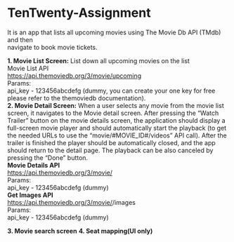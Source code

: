 
# TenTwenty-Assignment

It is an app that lists all upcoming movies using The Movie Db API (TMdb) and then  
navigate to book movie tickets.

**1. Movie List Screen:**
List down all upcoming movies on the list                 
Movie List API  
https://api.themoviedb.org/3/movie/upcoming  
Params:  
api_key - 123456abcdefg (dummy, you can create your one key for free please refer to the themoviedb documentation).  
**2. Movie Detail Screen:**
When a user selects any movie from the movie list screen, it navigates to the Movie detail screen. After pressing the “​Watch Trailer​” button on the movie details screen, the application should display a full-screen movie player and should automatically start the playback (to get the needed URLs to use the “movie/#MOVIE_ID#/videos” API call). After the trailer is finished the player should be automatically closed, and the app should return to the detail page. The playback can be also canceled by pressing the “Done” button.  
**Movie Details API**  
https://api.themoviedb.org/3/movie/<movie-id>  
Params:  
api_key - 123456abcdefg (dummy)  
**Get Images API**  
https://api.themoviedb.org/3/movie/<movie-id>/images  
Params:  
api_key - 123456abcdefg (dummy)

**3. Movie search screen**
**4. Seat mapping(UI only)**
